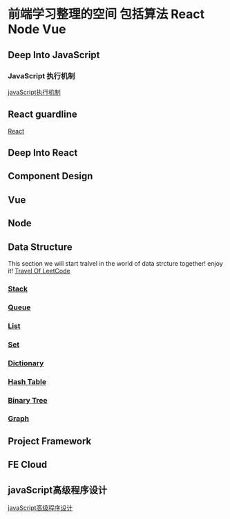 # 前端学习整理的空间 包括算法 React Node  Vue

## Deep Into JavaScript
### JavaScript 执行机制
[javaScript执行机制](./shareList/JavaScript执行机制.md)

## React guardline
[React](./react/react.md)

## Deep Into React

## Component Design

## Vue

## Node

## Data Structure
This section we will start tralvel in the world of data strcture together! enjoy it!
[Travel Of LeetCode](https://github.com/heliosneverend/LeetCode)

### [Stack](./dataStructure/stack.md)

### [Queue](./dataStructure/Queue.md)

### [List](./dataStructure/List.md)

### [Set](./dataStructure/Set.md)

### [Dictionary](./dataStructure/Dictionary.md)

### [Hash Table](./dataStructure/HashTable.md)

### [Binary Tree](./dataStructure/BinaryTree.md)

### [Graph](./dataStructure/Graph.md)

## Project Framework


## FE Cloud


## javaScript高级程序设计
[javaScript高级程序设计](./notes/note.md)